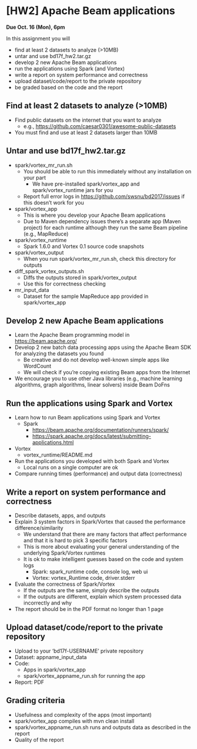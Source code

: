 # [HW2] Apache Beam applications

**Due Oct. 16 (Mon), 6pm**


In this assignment you will
* find at least 2 datasets to analyze (>10MB)
* untar and use bd17f_hw2.tar.gz
* develop 2 new Apache Beam applications
* run the applications using Spark (and Vortex)
* write a report on system performance and correctness
* upload dataset/code/report to the private repository
* be graded based on the code and the report


## Find at least 2 datasets to analyze (>10MB)
* Find public datasets on the internet that you want to analyze
  * e.g., https://github.com/caesar0301/awesome-public-datasets
* You must find and use at least 2 datasets larger than 10MB

## Untar and use bd17f_hw2.tar.gz
* spark/vortex_mr_run.sh
  * You should be able to run this immediately without any installation on your part
    * We have pre-installed spark/vortex_app and spark/vortex_runtime jars for you
  * Report full error logs in https://github.com/swsnu/bd2017/issues if this doesn’t work for you
* spark/vortex_app
  * This is where you develop your Apache Beam applications
  * Due to Maven dependency issues there’s a separate app (Maven project) for each runtime although they run the same Beam pipeline (e.g., MapReduce)
* spark/vortex_runtime
  * Spark 1.6.0 and Vortex 0.1 source code snapshots
* spark/vortex_output
  * When you run spark/vortex_mr_run.sh, check this directory for outputs
* diff_spark_vortex_outputs.sh
  * Diffs the outputs stored in spark/vortex_output 
  * Use this for correctness checking
* mr_input_data
  * Dataset for the sample MapReduce app provided in spark/vortex_app

## Develop 2 new Apache Beam applications
* Learn the Apache Beam programming model in https://beam.apache.org/
* Develop 2 new batch data processing apps using the Apache Beam SDK for analyzing the datasets you found
  * Be creative and do not develop well-known simple apps like WordCount
  * We will check if you’re copying existing Beam apps from the Internet
* We encourage you to use other Java libraries (e.g., machine learning algorithms, graph algorithms, linear solvers) inside Beam DoFns


## Run the applications using Spark and Vortex
* Learn how to run Beam applications using Spark and Vortex
  * Spark
    * https://beam.apache.org/documentation/runners/spark/
    * https://spark.apache.org/docs/latest/submitting-applications.html
* Vortex
  * vortex_runtime/README.md
* Run the applications you developed with both Spark and Vortex
  * Local runs on a single computer are ok
* Compare running times (performance) and output data (correctness)


## Write a report on system performance and correctness
* Describe datasets, apps, and outputs
* Explain 3 system factors in Spark/Vortex that caused the performance difference/similarity
  * We understand that there are many factors that affect performance and that it is hard to pick 3 specific factors
  * This is more about evaluating your general understanding of the underlying Spark/Vortex runtimes
  * It is ok to make intelligent guesses based on the code and system logs
    * Spark: spark_runtime code, console log, web ui
    * Vortex: vortex_Runtime code, driver.stderr
* Evaluate the correctness of Spark/Vortex
  * If the outputs are the same, simply describe the outputs
  * If the outputs are different, explain which system processed data incorrectly and why
* The report should be in the PDF format no longer than 1 page


## Upload dataset/code/report to the private repository
* Upload to your ‘bd17f-USERNAME’ private repository
* Dataset: appname_input_data
* Code: 
  * Apps in spark/vortex_app
  * spark/vortex_appname_run.sh for running the app
* Report: PDF

## Grading criteria
* Usefulness and complexity of the apps (most important)
* spark/vortex_app compiles with mvn clean install
* spark/vortex_appname_run.sh runs and outputs data as described in the report
* Quality of the report
